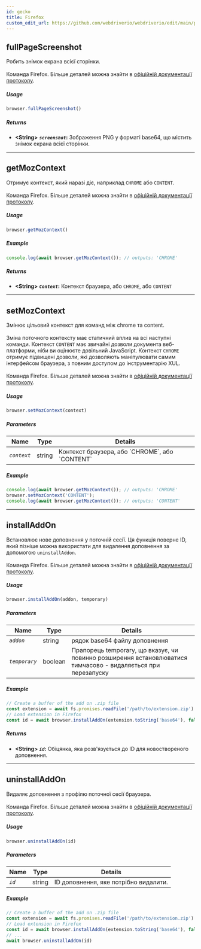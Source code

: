 ```yaml
---
id: gecko
title: Firefox
custom_edit_url: https://github.com/webdriverio/webdriverio/edit/main/packages/wdio-protocols/src/protocols/gecko.ts
---
```


## fullPageScreenshot
Робить знімок екрана всієї сторінки.<br /><br />Команда Firefox. Більше деталей можна знайти в [офіційній документації протоколу](https://phabricator.services.mozilla.com/source/mozilla-central/browse/default/testing/geckodriver/src/command.rs$43-46).

##### Usage

```js
browser.fullPageScreenshot()
```


##### Returns

- **&lt;String&gt;**
            **<code><var>screenshot</var></code>:** Зображення PNG у форматі base64, що містить знімок екрана всієї сторінки.


---

## getMozContext
Отримує контекст, який наразі діє, наприклад `CHROME` або `CONTENT`.<br /><br />Команда Firefox. Більше деталей можна знайти в [офіційній документації протоколу](https://github.com/SeleniumHQ/selenium/blob/586affe0cf675b1d5c8abc756defa4a46d95391b/javascript/node/selenium-webdriver/firefox.js#L615-L622).

##### Usage

```js
browser.getMozContext()
```

##### Example


```js
console.log(await browser.getMozContext()); // outputs: 'CHROME'
```


##### Returns

- **&lt;String&gt;**
            **<code><var>Context</var></code>:** Контекст браузера, або `CHROME`, або `CONTENT`


---

## setMozContext
Змінює цільовий контекст для команд між chrome та content.<br /><br />Зміна поточного контексту має статичний вплив на всі наступні команди. Контекст `CONTENT` має звичайні дозволи документа веб-платформи, ніби ви оцінюєте довільний JavaScript. Контекст `CHROME` отримує підвищені дозволи, які дозволяють маніпулювати самим інтерфейсом браузера, з повним доступом до інструментарію XUL.<br /><br />Команда Firefox. Більше деталей можна знайти в [офіційній документації протоколу](https://github.com/SeleniumHQ/selenium/blob/586affe0cf675b1d5c8abc756defa4a46d95391b/javascript/node/selenium-webdriver/firefox.js#L615-L645).

##### Usage

```js
browser.setMozContext(context)
```


##### Parameters

<table>
  <thead>
    <tr>
      <th>Name</th><th>Type</th><th>Details</th>
    </tr>
  </thead>
  <tbody>
    <tr>
      <td><code><var>context</var></code></td>
      <td>string</td>
      <td>Контекст браузера, або `CHROME`, або `CONTENT`</td>
    </tr>
  </tbody>
</table>

##### Example


```js
console.log(await browser.getMozContext()); // outputs: 'CHROME'
browser.setMozContext('CONTENT');
console.log(await browser.getMozContext()); // outputs: 'CONTENT'
```



---

## installAddOn
Встановлює нове доповнення у поточній сесії. Ця функція поверне ID, який пізніше можна використати для видалення доповнення за допомогою `uninstallAddon`.<br /><br />Команда Firefox. Більше деталей можна знайти в [офіційній документації протоколу](https://github.com/SeleniumHQ/selenium/blob/586affe0cf675b1d5c8abc756defa4a46d95391b/javascript/node/selenium-webdriver/firefox.js#L647-L668).

##### Usage

```js
browser.installAddOn(addon, temporary)
```


##### Parameters

<table>
  <thead>
    <tr>
      <th>Name</th><th>Type</th><th>Details</th>
    </tr>
  </thead>
  <tbody>
    <tr>
      <td><code><var>addon</var></code></td>
      <td>string</td>
      <td>рядок base64 файлу доповнення</td>
    </tr>
    <tr>
      <td><code><var>temporary</var></code></td>
      <td>boolean</td>
      <td>Прапорець temporary, що вказує, чи повинно розширення встановлюватися тимчасово - видаляється при перезапуску</td>
    </tr>
  </tbody>
</table>

##### Example


```js
// Create a buffer of the add on .zip file
const extension = await fs.promises.readFile('/path/to/extension.zip')
// Load extension in Firefox
const id = await browser.installAddOn(extension.toString('base64'), false);
```


##### Returns

- **&lt;String&gt;**
            **<code><var>id</var></code>:** Обіцянка, яка розв'язується до ID для новоствореного доповнення.


---

## uninstallAddOn
Видаляє доповнення з профілю поточної сесії браузера.<br /><br />Команда Firefox. Більше деталей можна знайти в [офіційній документації протоколу](https://github.com/SeleniumHQ/selenium/blob/586affe0cf675b1d5c8abc756defa4a46d95391b/javascript/node/selenium-webdriver/firefox.js#L670-L687).

##### Usage

```js
browser.uninstallAddOn(id)
```


##### Parameters

<table>
  <thead>
    <tr>
      <th>Name</th><th>Type</th><th>Details</th>
    </tr>
  </thead>
  <tbody>
    <tr>
      <td><code><var>id</var></code></td>
      <td>string</td>
      <td>ID доповнення, яке потрібно видалити.</td>
    </tr>
  </tbody>
</table>

##### Example


```js
// Create a buffer of the add on .zip file
const extension = await fs.promises.readFile('/path/to/extension.zip')
// Load extension in Firefox
const id = await browser.installAddOn(extension.toString('base64'), false);
// ...
await browser.uninstallAddOn(id)
```


